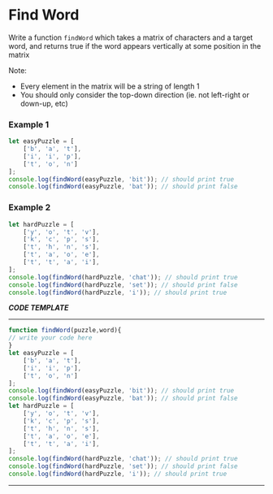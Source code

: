 # Find Word

Write a function `findWord` which takes a matrix of characters and a target word, 
and returns true if the word appears vertically at some position in the matrix 

Note:
* Every element in the matrix will be a string of length 1
* You should only consider the top-down direction (ie. not left-right or down-up, etc)

### Example 1
```js
let easyPuzzle = [
    ['b', 'a', 't'],
    ['i', 'i', 'p'],
    ['t', 'o', 'n']
];
console.log(findWord(easyPuzzle, 'bit')); // should print true
console.log(findWord(easyPuzzle, 'bat')); // should print false
```

### Example 2
```js
let hardPuzzle = [
    ['y', 'o', 't', 'v'],
    ['k', 'c', 'p', 's'],
    ['t', 'h', 'n', 's'],
    ['t', 'a', 'o', 'e'],
    ['t', 't', 'a', 'i'],
];
console.log(findWord(hardPuzzle, 'chat')); // should print true
console.log(findWord(hardPuzzle, 'set')); // should print false
console.log(findWord(hardPuzzle, 'i')); // should print true
```
***CODE TEMPLATE***
***********************************
```js
function findWord(puzzle,word){
// write your code here
}
let easyPuzzle = [
    ['b', 'a', 't'],
    ['i', 'i', 'p'],
    ['t', 'o', 'n']
];
console.log(findWord(easyPuzzle, 'bit')); // should print true
console.log(findWord(easyPuzzle, 'bat')); // should print false
let hardPuzzle = [
    ['y', 'o', 't', 'v'],
    ['k', 'c', 'p', 's'],
    ['t', 'h', 'n', 's'],
    ['t', 'a', 'o', 'e'],
    ['t', 't', 'a', 'i'],
];
console.log(findWord(hardPuzzle, 'chat')); // should print true
console.log(findWord(hardPuzzle, 'set')); // should print false
console.log(findWord(hardPuzzle, 'i')); // should print true
```
**********************************
